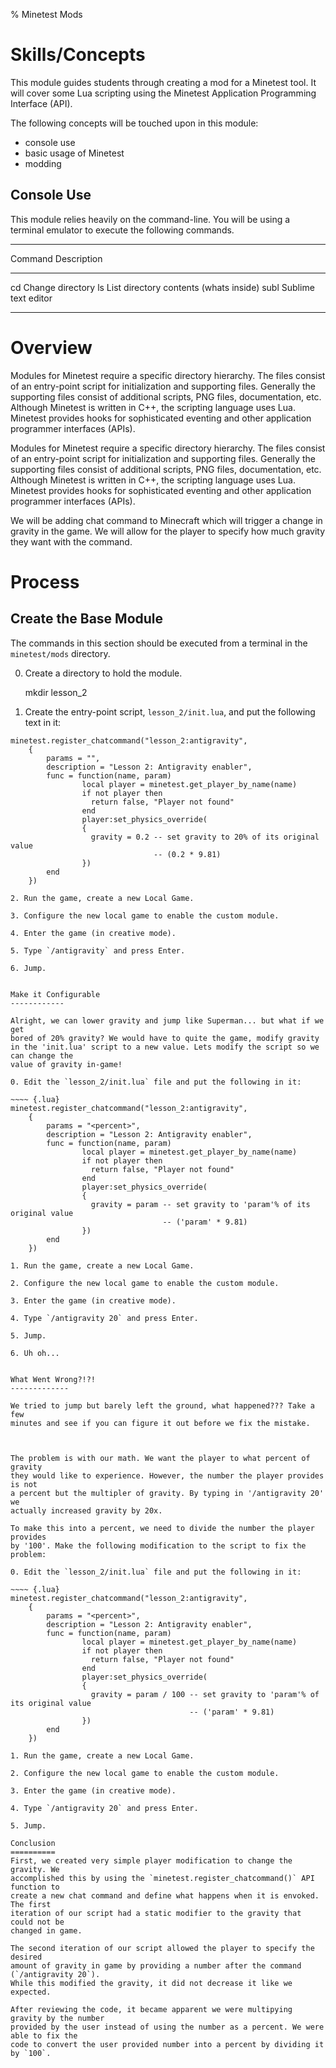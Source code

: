 % Minetest Mods

Skills/Concepts
===============

This module guides students through creating a mod for a Minetest tool. It will
cover some Lua scripting using the Minetest Application Programming Interface (API).

The following concepts will be touched upon in this module:

 * console use
 * basic usage of Minetest
 * modding

Console Use
------------
This module relies heavily on the command-line.  You will be using a terminal
emulator to execute the following commands.

------------------------------------------------------------
Command             Description
---------           --------------------------------------
cd                  Change directory
ls                  List directory contents (whats inside)
subl                Sublime text editor

----------------------------------------------------------

[^m1]: [Minetest Customize Page](http://www.minetest.net/customize/)
[^m2]: [Minetest Wiki: Mods](http://wiki.minetest.net/Mods)
[^m3]: [Minetest Mod Tutorial](https://rubenwardy.com/minetest_modding_book/)


Overview
========

Modules for Minetest require a specific directory hierarchy.  The files consist
of an entry-point script for initialization and supporting files.  Generally
the supporting files consist of additional scripts, PNG files, documentation,
etc.  Although Minetest is written in C++, the scripting language uses Lua.
Minetest provides hooks for sophisticated eventing and other application
programmer interfaces (APIs).

Modules for Minetest require a specific directory hierarchy.  The files consist
of an entry-point script for initialization and supporting files.  Generally
the supporting files consist of additional scripts, PNG files, documentation,
etc.  Although Minetest is written in C++, the scripting language uses Lua.
Minetest provides hooks for sophisticated eventing and other application
programmer interfaces (APIs).

We will be adding chat command to Minecraft which will trigger a change in
gravity in the game. We will allow for the player to specify how much gravity
they want with the command.


Process
=======

Create the Base Module
----------------------
The commands in this section should be executed from a terminal in the
`minetest/mods` directory.


0. Create a directory to hold the module.

    mkdir lesson_2

1. Create the entry-point script, `lesson_2/init.lua`, and put the following
   text in it:

~~~~ {.lua}
minetest.register_chatcommand("lesson_2:antigravity",
    {
        params = "",
        description = "Lesson 2: Antigravity enabler",
        func = function(name, param)
                local player = minetest.get_player_by_name(name)
                if not player then
                  return false, "Player not found"
                end
                player:set_physics_override(
                {
                  gravity = 0.2 -- set gravity to 20% of its original value
                                -- (0.2 * 9.81)
                })
        end
    })

2. Run the game, create a new Local Game.

3. Configure the new local game to enable the custom module. 

4. Enter the game (in creative mode).

5. Type `/antigravity` and press Enter.

6. Jump.


Make it Configurable
------------

Alright, we can lower gravity and jump like Superman... but what if we get
bored of 20% gravity? We would have to quite the game, modify gravity in the 'init.lua' script to a new value. Lets modify the script so we can change the
value of gravity in-game!

0. Edit the `lesson_2/init.lua` file and put the following in it:

~~~~ {.lua}
minetest.register_chatcommand("lesson_2:antigravity",
    {
        params = "<percent>",
        description = "Lesson 2: Antigravity enabler",
        func = function(name, param)
                local player = minetest.get_player_by_name(name)
                if not player then
                  return false, "Player not found"
                end
                player:set_physics_override(
                {
                  gravity = param -- set gravity to 'param'% of its original value
                                  -- ('param' * 9.81)
                })
        end
    })

1. Run the game, create a new Local Game.

2. Configure the new local game to enable the custom module. 

3. Enter the game (in creative mode).

4. Type `/antigravity 20` and press Enter.

5. Jump.

6. Uh oh...


What Went Wrong?!?!
-------------

We tried to jump but barely left the ground, what happened??? Take a few
minutes and see if you can figure it out before we fix the mistake.



The problem is with our math. We want the player to what percent of gravity
they would like to experience. However, the number the player provides is not
a percent but the multipler of gravity. By typing in '/antigravity 20' we 
actually increased gravity by 20x.

To make this into a percent, we need to divide the number the player provides
by '100'. Make the following modification to the script to fix the problem:

0. Edit the `lesson_2/init.lua` file and put the following in it:

~~~~ {.lua}
minetest.register_chatcommand("lesson_2:antigravity",
    {
        params = "<percent>",
        description = "Lesson 2: Antigravity enabler",
        func = function(name, param)
                local player = minetest.get_player_by_name(name)
                if not player then
                  return false, "Player not found"
                end
                player:set_physics_override(
                {
                  gravity = param / 100 -- set gravity to 'param'% of its original value
                                        -- ('param' * 9.81)
                })
        end
    })

1. Run the game, create a new Local Game.

2. Configure the new local game to enable the custom module. 

3. Enter the game (in creative mode).

4. Type `/antigravity 20` and press Enter.

5. Jump. 

Conclusion
==========
First, we created very simple player modification to change the gravity. We
accomplished this by using the `minetest.register_chatcommand()` API function to
create a new chat command and define what happens when it is envoked. The first
iteration of our script had a static modifier to the gravity that could not be
changed in game.

The second iteration of our script allowed the player to specify the desired
amount of gravity in game by providing a number after the command (`/antigravity 20`).
While this modified the gravity, it did not decrease it like we expected.

After reviewing the code, it became apparent we were multipying gravity by the number
provided by the user instead of using the number as a percent. We were able to fix the
code to convert the user provided number into a percent by dividing it by `100`.
